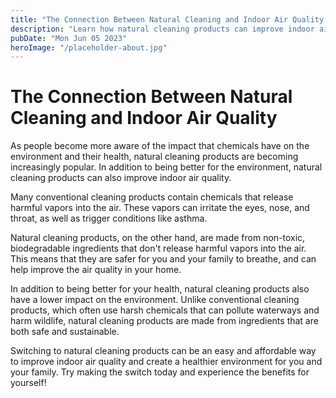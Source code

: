 ```yaml
---
title: "The Connection Between Natural Cleaning and Indoor Air Quality | Natural Cleaning Products"
description: "Learn how natural cleaning products can improve indoor air quality and create a healthier environment. Discover the benefits of switching to natural cleaning products today!"
pubDate: "Mon Jun 05 2023"
heroImage: "/placeholder-about.jpg"
---
```


# The Connection Between Natural Cleaning and Indoor Air Quality

As people become more aware of the impact that chemicals have on the environment and their health, natural cleaning products are becoming increasingly popular. In addition to being better for the environment, natural cleaning products can also improve indoor air quality.

Many conventional cleaning products contain chemicals that release harmful vapors into the air. These vapors can irritate the eyes, nose, and throat, as well as trigger conditions like asthma.

Natural cleaning products, on the other hand, are made from non-toxic, biodegradable ingredients that don&#39;t release harmful vapors into the air. This means that they are safer for you and your family to breathe, and can help improve the air quality in your home.

In addition to being better for your health, natural cleaning products also have a lower impact on the environment. Unlike conventional cleaning products, which often use harsh chemicals that can pollute waterways and harm wildlife, natural cleaning products are made from ingredients that are both safe and sustainable.

Switching to natural cleaning products can be an easy and affordable way to improve indoor air quality and create a healthier environment for you and your family. Try making the switch today and experience the benefits for yourself!